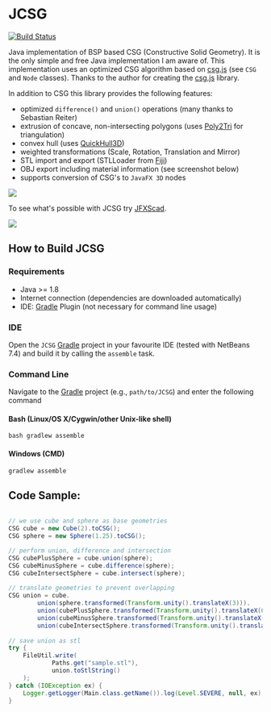 JCSG
=======

[![Build Status](https://travis-ci.org/miho/JCSG.png?branch=master)](https://travis-ci.org/miho/JCSG)

Java implementation of BSP based CSG (Constructive Solid Geometry). It is the only simple and free Java implementation I am aware of. This implementation uses an optimized CSG algorithm based on [csg.js](https://github.com/evanw/csg.js) (see `CSG` and `Node` classes). Thanks to the author for creating the [csg.js](https://github.com/evanw/csg.js) library.

In addition to CSG this library provides the following features:

- optimized `difference()` and `union()` operations (many thanks to Sebastian Reiter)
- extrusion of concave, non-intersecting polygons (uses [Poly2Tri](https://code.google.com/p/poly2tri/) for triangulation)
- convex hull (uses [QuickHull3D](https://www.cs.ubc.ca/~lloyd/java/quickhull3d.html))
- weighted transformations (Scale, Rotation, Translation and Mirror)
- STL import and export (STLLoader from [Fiji](https://github.com/fiji/fiji/blob/master/src-plugins/3D_Viewer/src/main/java/customnode/STLLoader.java))
- OBJ export including material information (see screenshot below)
- supports conversion of CSG's to `JavaFX 3D` nodes

![](/resources/screenshot2.png)

To see what's possible with JCSG try [JFXScad](https://github.com/miho/JFXScad).

![](https://raw.githubusercontent.com/miho/JFXScad/master/resources/img/screenshot-02.png)

## How to Build JCSG

### Requirements

- Java >= 1.8
- Internet connection (dependencies are downloaded automatically)
- IDE: [Gradle](http://www.gradle.org/) Plugin (not necessary for command line usage)

### IDE

Open the `JCSG` [Gradle](http://www.gradle.org/) project in your favourite IDE (tested with NetBeans 7.4) and build it
by calling the `assemble` task.

### Command Line

Navigate to the [Gradle](http://www.gradle.org/) project (e.g., `path/to/JCSG`) and enter the following command

#### Bash (Linux/OS X/Cygwin/other Unix-like shell)

    bash gradlew assemble
    
#### Windows (CMD)

    gradlew assemble

## Code Sample:


```java

// we use cube and sphere as base geometries
CSG cube = new Cube(2).toCSG();
CSG sphere = new Sphere(1.25).toCSG();

// perform union, difference and intersection
CSG cubePlusSphere = cube.union(sphere);
CSG cubeMinusSphere = cube.difference(sphere);
CSG cubeIntersectSphere = cube.intersect(sphere);
        
// translate geometries to prevent overlapping 
CSG union = cube.
        union(sphere.transformed(Transform.unity().translateX(3))).
        union(cubePlusSphere.transformed(Transform.unity().translateX(6))).
        union(cubeMinusSphere.transformed(Transform.unity().translateX(9))).
        union(cubeIntersectSphere.transformed(Transform.unity().translateX(12)));
        
// save union as stl
try {
    FileUtil.write(
            Paths.get("sample.stl"),
            union.toStlString()
    );
} catch (IOException ex) {
    Logger.getLogger(Main.class.getName()).log(Level.SEVERE, null, ex);
}
```
